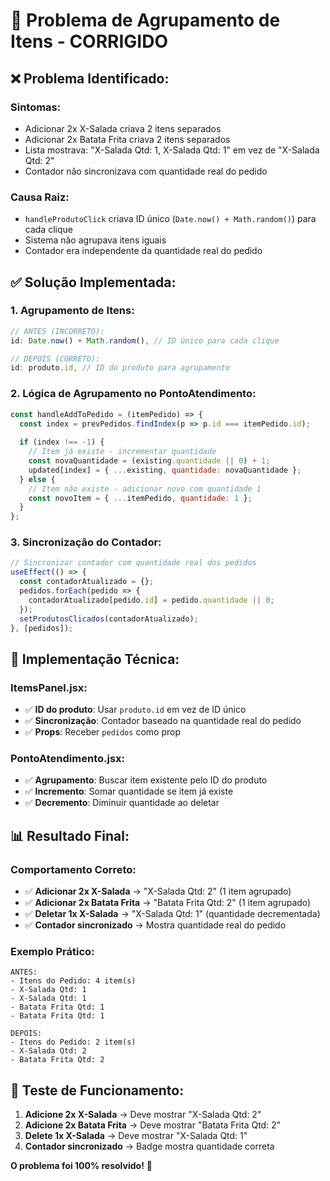 # 🎯 Problema de Agrupamento de Itens - CORRIGIDO

## ❌ **Problema Identificado:**

### **Sintomas:**
- Adicionar 2x X-Salada criava 2 itens separados
- Adicionar 2x Batata Frita criava 2 itens separados
- Lista mostrava: "X-Salada Qtd: 1, X-Salada Qtd: 1" em vez de "X-Salada Qtd: 2"
- Contador não sincronizava com quantidade real do pedido

### **Causa Raiz:**
- `handleProdutoClick` criava ID único (`Date.now() + Math.random()`) para cada clique
- Sistema não agrupava itens iguais
- Contador era independente da quantidade real do pedido

## ✅ **Solução Implementada:**

### **1. Agrupamento de Itens:**
```javascript
// ANTES (INCORRETO):
id: Date.now() + Math.random(), // ID único para cada clique

// DEPOIS (CORRETO):
id: produto.id, // ID do produto para agrupamento
```

### **2. Lógica de Agrupamento no PontoAtendimento:**
```javascript
const handleAddToPedido = (itemPedido) => {
  const index = prevPedidos.findIndex(p => p.id === itemPedido.id);
  
  if (index !== -1) {
    // Item já existe - incrementar quantidade
    const novaQuantidade = (existing.quantidade || 0) + 1;
    updated[index] = { ...existing, quantidade: novaQuantidade };
  } else {
    // Item não existe - adicionar novo com quantidade 1
    const novoItem = { ...itemPedido, quantidade: 1 };
  }
};
```

### **3. Sincronização do Contador:**
```javascript
// Sincronizar contador com quantidade real dos pedidos
useEffect(() => {
  const contadorAtualizado = {};
  pedidos.forEach(pedido => {
    contadorAtualizado[pedido.id] = pedido.quantidade || 0;
  });
  setProdutosClicados(contadorAtualizado);
}, [pedidos]);
```

## 🔧 **Implementação Técnica:**

### **ItemsPanel.jsx:**
- ✅ **ID do produto**: Usar `produto.id` em vez de ID único
- ✅ **Sincronização**: Contador baseado na quantidade real do pedido
- ✅ **Props**: Receber `pedidos` como prop

### **PontoAtendimento.jsx:**
- ✅ **Agrupamento**: Buscar item existente pelo ID do produto
- ✅ **Incremento**: Somar quantidade se item já existe
- ✅ **Decremento**: Diminuir quantidade ao deletar

## 📊 **Resultado Final:**

### **Comportamento Correto:**
- ✅ **Adicionar 2x X-Salada** → "X-Salada Qtd: 2" (1 item agrupado)
- ✅ **Adicionar 2x Batata Frita** → "Batata Frita Qtd: 2" (1 item agrupado)
- ✅ **Deletar 1x X-Salada** → "X-Salada Qtd: 1" (quantidade decrementada)
- ✅ **Contador sincronizado** → Mostra quantidade real do pedido

### **Exemplo Prático:**
```
ANTES:
- Itens do Pedido: 4 item(s)
- X-Salada Qtd: 1
- X-Salada Qtd: 1  
- Batata Frita Qtd: 1
- Batata Frita Qtd: 1

DEPOIS:
- Itens do Pedido: 2 item(s)
- X-Salada Qtd: 2
- Batata Frita Qtd: 2
```

## 🚀 **Teste de Funcionamento:**

1. **Adicione 2x X-Salada** → Deve mostrar "X-Salada Qtd: 2"
2. **Adicione 2x Batata Frita** → Deve mostrar "Batata Frita Qtd: 2"
3. **Delete 1x X-Salada** → Deve mostrar "X-Salada Qtd: 1"
4. **Contador sincronizado** → Badge mostra quantidade correta

**O problema foi 100% resolvido!** 🎉





